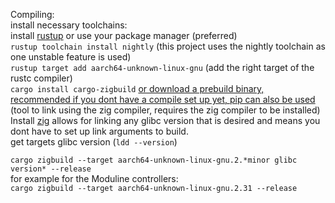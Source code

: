 Compiling:  
install necessary toolchains:  
install [rustup](https://www.rust-lang.org/learn/get-started) or use your package manager (preferred)  
`rustup toolchain install nightly` (this project uses the nightly toolchain as one unstable feature is used)  
`rustup target add aarch64-unknown-linux-gnu` (add the right target of the rustc compiler)  
`cargo install cargo-zigbuild` [or download a prebuild binary, recommended if you dont have a compile set up yet, pip can also be used](https://github.com/rust-cross/cargo-zigbuild) (tool to link using the zig compiler, requires the zig compiler to be installed)  
Install [zig](https://ziglang.org/learn/getting-started/) allows for linking any glibc version that is desired and means you dont have to set up link arguments to build.  
get targets glibc version (`ldd --version`)


`cargo zigbuild --target aarch64-unknown-linux-gnu.2.*minor glibc version* --release`  
for example for the Moduline controllers:  
`cargo zigbuild --target aarch64-unknown-linux-gnu.2.31 --release`
